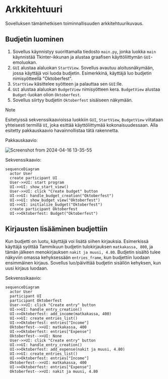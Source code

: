 # Arkkitehtuuri 

Sovelluksen tämänhetkisen toiminnallisuuden arkkitehtuurikuvaus.


## Budjetin luominen

1. Sovellus käynnistyy suorittamalla tiedosto `main.py`, jonka luokka `main` käynnistää Tkinter-ikkunan ja alustaa graafisen käyttöliittymän `GUI`-emoluokan.
2. `GUI` alustaa alaluokan `StartView`. Sovellus avautuu aloitusnäkymään, jossa käyttäjä voi luoda budjetin. Esimerkkinä, käyttäjä luo budjetin nimisyötteellä "Oktoberfest".
3. `StartView` käsittelee syötteen ja palauttaa sen `GUI`:lle.
4. `GUI` alustaa alaluokan `BudgetView` nimisyötteen kera. `BudgetView` alustaa `Budget`-luokan olion `Oktoberfest`. 
5. Sovellus siirtyy budjetin `Oktoberfest` sisäiseen näkymään.


> [!NOTE]
> Esitetyissä sekvenssikaavioissa luokkiin `GUI`, `StartView`, `BudgetView` viitataan yhteisesti termillä `UI`, joka esittää käyttöliittymää kokonaisuudessaan.
> Alla esitetty pakkauskaavio havainnollistaa tätä rakennetta.

Pakkauskaavio:

![Screenshot from 2024-04-16 13-35-55](https://github.com/kuosaton/ot-harjoitustyo/assets/120479105/d8d7d427-4781-40f4-a2bf-cef202e5ffe5)


Sekvenssikaavio:

```mermaid
sequenceDiagram
  actor User
  create participant UI
  User->>UI: start program
  UI->>UI: show_start_view()
  User->>UI: click "Create budget" button
  UI->>UI: handle_budget_creation("Oktoberfest")
  UI->>UI: show_budget_view("Oktoberfest")
  UI->>UI: initialize_budget("Oktoberfest")
  create participant Oktoberfest
  UI->>Oktoberfest: Budget("Oktoberfest")
```

## Kirjausten lisääminen budjettiin
Kun budjetti on luotu, käyttäjä voi lisätä siihen kirjauksia. Esimerkissä käyttäjä syöttää Tammikuun budjetin tulokirjauksen `matkakassa, 800`, ja tämän jälkeen menokirjauksen `nakit ja muusi, 4.80`. 
Budjetin sisältö tulee näkyviin omassa kehyksessään `entries_frame`, kun budjettiin luodaan ensimmäinen kirjaus. Sovellus luo/päivittää budjetin sisällön kehyksen, kun uusi kirjaus luodaan.

Sekvenssikaavio:

```mermaid
sequenceDiagram
  actor User
  participant UI
  participant Oktoberfest
  User->>UI: click "Create entry" button
  UI->>UI: handle_entry_creation()
  UI->>Oktoberfest: add_income(matkakassa, 400)
  UI->>UI: create_entries_list()
  UI->>Oktoberfest: entries["Income"]
  Oktoberfest-->>UI: matkakassa, 400
  UI->>Oktoberfest: entries["Expense"]
  Oktoberfest-->>UI: None
  User->>UI: click "Create entry" button
  UI->>UI: handle_entry_creation()
  UI->>Oktoberfest: add_expense(nakit ja muusi, 4.80)
  UI->>UI: create_entries_list()
  UI->>Oktoberfest: entries["Income"]
  Oktoberfest-->>UI: matkakassa, 400
  UI->>Oktoberfest: entries["Expense"]
  Oktoberfest-->>UI: nakit ja muusi, 4.80
```
